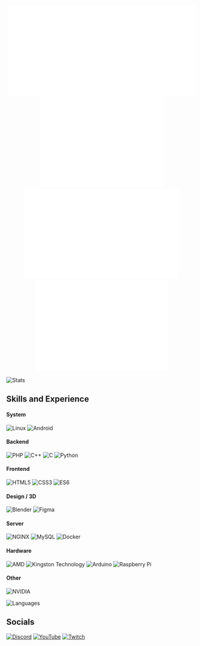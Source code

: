 <p align="center">
  <img src="b.svg"><img src="i.svg"><img src="t.svg"><img src="h.svg"><img src="e.svg"><img src="a.svg"><img src="v.svg"><img src="e.svg"><img src="n.svg">
</p>

![Stats](https://github-readme-stats.vercel.app/api?username=bitheaven-official&theme=radical&hide_border=true&bg_color=0d1117&title_color=c9d1d9&text_color=c9d1d9&show_icons=true&hide=issues,prs)

## Skills and Experience
#### System
![Linux](https://img.shields.io/badge/Linux-%3E=4.15-FCC624?style=for-the-badge&logo=Linux&labelColor=0d1117)
![Android](https://img.shields.io/badge/Android-%3E=10-3DDC84?style=for-the-badge&logo=Android&labelColor=0d1117)

#### Backend
![PHP](https://img.shields.io/badge/PHP-%3E=7.4-777BB4?style=for-the-badge&logo=php&labelColor=0d1117)
![C++](https://img.shields.io/badge/C++-%3E=20-00599C?style=for-the-badge&logo=C%2B%2B&logoColor=00599C&labelColor=0d1117)
![C](https://img.shields.io/badge/C-%3E=11-A8B9CC?style=for-the-badge&logo=C&labelColor=0d1117)
![Python](https://img.shields.io/badge/Python-%3E=3.8-3776AB?style=for-the-badge&logo=python&labelColor=0d1117)

#### Frontend
![HTML5](https://img.shields.io/badge/HTML-5-E34F26?style=for-the-badge&logo=html5&labelColor=0d1117)
![CSS3](https://img.shields.io/badge/CSS-3-1572B6?style=for-the-badge&logo=css3&logoColor=1572B6&labelColor=0d1117)
![ES6](https://img.shields.io/badge/ES-6-F7DF1E?style=for-the-badge&logo=JavaScript&labelColor=0d1117)

#### Design / 3D
![Blender](https://img.shields.io/badge/Blender-%3E=2.8-F5792A?style=for-the-badge&logo=Blender&labelColor=0d1117)
![Figma](https://img.shields.io/badge/Figma-Linux-F24E1E?style=for-the-badge&logo=Figma&labelColor=0d1117)

#### Server
![NGINX](https://img.shields.io/badge/NGINX-%3E=1.18-009639?style=for-the-badge&logo=NGINX&logoColor=009639&labelColor=0d1117)
![MySQL](https://img.shields.io/badge/MySQL-%3E=8.0-4479A1?style=for-the-badge&logo=MySQL&labelColor=0d1117)
![Docker](https://img.shields.io/badge/Docker-%3E=20.0-2496ED?style=for-the-badge&logo=Docker&labelColor=0d1117)

#### Hardware
![AMD](https://img.shields.io/badge/AMD-CPU/GPU-ED1C24?style=for-the-badge&logo=AMD&labelColor=0d1117)
![Kingston Technology](https://img.shields.io/badge/Kingston-SSD/RAM-FFFFFF?style=for-the-badge&logo=Kingston%20Technology&labelColor=0d1117)
![Arduino](https://img.shields.io/badge/Arduino-UNO-00979D?style=for-the-badge&logo=Arduino&labelColor=0d1117)
![Raspberry Pi](https://img.shields.io/badge/Raspberry%20Pi-3-A22846?style=for-the-badge&logo=Raspberry%20Pi&labelColor=0d1117)


#### Other
![NVIDIA](https://img.shields.io/badge/NVIDIA-BULLSHIT-76B900?style=for-the-badge&logo=NVIDIA&labelColor=0d1117)


![Languages](https://github-readme-stats.vercel.app/api/top-langs/?username=bitheaven-official&theme=radical&hide_border=true&bg_color=0d1117&title_color=c9d1d9&text_color=c9d1d9&layout=compact)

## Socials
[![Discord](https://img.shields.io/discord/429478660907597825?color=5865F2&label=Discord&style=for-the-badge&logo=Discord&labelColor=0d1117)](https://bhev.ru/discord)
[![YouTube](https://img.shields.io/youtube/channel/subscribers/UCgRROm5_6xX2jgMf1j1iB5g?label=YouTube&style=for-the-badge&logo=YouTube&labelColor=0d1117&logoColor=FF0000)](https://www.youtube.com/c/BitHeavenOfficial)
[![Twitch](https://img.shields.io/twitch/status/BitHeaven_Official?label=Twitch&style=for-the-badge&logo=Twitch&labelColor=0d1117)](https://www.twitch.tv/BitHeaven_Official)
